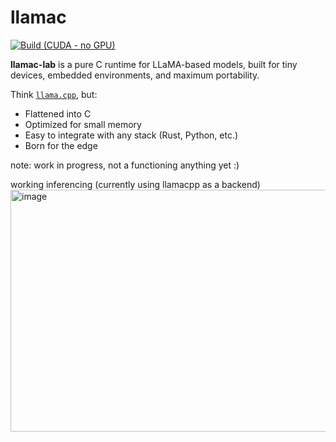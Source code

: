 # llamac

[![Build (CUDA - no GPU)](https://github.com/llamac-lab/llamac/actions/workflows/cuda-build.yml/badge.svg)](https://github.com/llamac-lab/llamac/actions/workflows/cuda-build.yml)

**llamac-lab** is a pure C runtime for LLaMA-based models, built for tiny devices, embedded environments, and maximum portability.

Think [`llama.cpp`](https://github.com/ggerganov/llama.cpp), but:
- Flattened into C
- Optimized for small memory
- Easy to integrate with any stack (Rust, Python, etc.)
- Born for the edge

note: work in progress, not a functioning anything yet :)

working inferencing (currently using llamacpp as a backend)
<img width="1793" height="387" alt="image" src="https://github.com/user-attachments/assets/f88d8620-19f1-490a-861f-599fca071e1f" />
